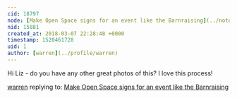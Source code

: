 ```yaml
---
cid: 18797
node: [Make Open Space signs for an event like the Barnraising](../notes/liz/03-07-2018/make-barnraising-signs)
nid: 15881
created_at: 2018-03-07 22:28:48 +0000
timestamp: 1520461728
uid: 1
author: [warren](../profile/warren)
---
```


Hi Liz - do you have any other great photos of this? I love this process!

[warren](../profile/warren) replying to: [Make Open Space signs for an event like the Barnraising](../notes/liz/03-07-2018/make-barnraising-signs)

